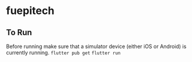 # fuepitech

## To Run
Before running make sure that a simulator device (either iOS or Android) is currently running.
```flutter pub get```
```flutter run```

